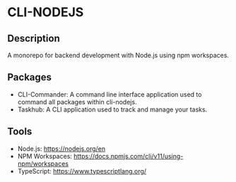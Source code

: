 # CLI-NODEJS

## Description
A monorepo for backend development with Node.js using npm workspaces.

## Packages
- CLI-Commander: A command line interface application used to command all packages within cli-nodejs.
- Taskhub: A CLI application used to track and manage your tasks.

## Tools
- Node.js: https://nodejs.org/en
- NPM Workspaces: https://docs.npmjs.com/cli/v11/using-npm/workspaces
- TypeScript: https://www.typescriptlang.org/